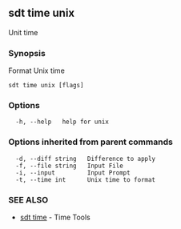 ## sdt time unix

Unit time

### Synopsis

Format Unix time

```
sdt time unix [flags]
```

### Options

```
  -h, --help   help for unix
```

### Options inherited from parent commands

```
  -d, --diff string   Difference to apply
  -f, --file string   Input File
  -i, --input         Input Prompt
  -t, --time int      Unix time to format
```

### SEE ALSO

* [sdt time](sdt_time.md)	 - Time Tools

